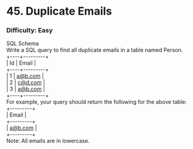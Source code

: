 # 45. Duplicate Emails
### Difficulty: Easy
SQL Schema <br/> Write a SQL query to find all duplicate emails in a table named Person. <br/> +----+---------+ <br/> | Id | Email   | <br/> +----+---------+ <br/> | 1  | a@b.com | <br/> | 2  | c@d.com | <br/> | 3  | a@b.com | <br/> +----+---------+ <br/> For example, your query should return the following for the above table: <br/> +---------+ <br/> | Email   | <br/> +---------+ <br/> | a@b.com | <br/> +---------+ <br/> Note: All emails are in lowercase.